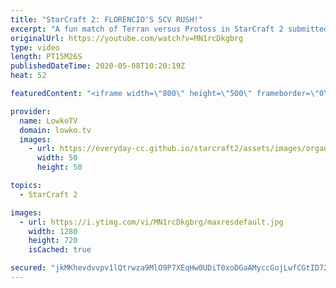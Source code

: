 ```yaml
---
title: "StarCraft 2: FLORENCIO'S SCV RUSH!"
excerpt: "A fun match of Terran versus Protoss in StarCraft 2 submitted by the legend Florencio. In this match he decides to go for a worker rush as Terran versus an unsuspecting Protoss, while at the same time also flying his Command Center off to the island base on the map Purity and Industry.  Tactical Nukes"
originalUrl: https://youtube.com/watch?v=MN1rcDkgbrg
type: video
length: PT15M26S
publishedDateTime: 2020-05-08T10:20:19Z
heat: 52

featuredContent: "<iframe width=\"800\" height=\"500\" frameborder=\"0\" src=\"https://www.youtube.com/embed/MN1rcDkgbrg\" allow=\"accelerometer; autoplay; encrypted-media; gyroscope; picture-in-picture\" allowfullscreen></iframe>"

provider:
  name: LowkoTV
  domain: lowko.tv
  images:
    - url: https://everyday-cc.github.io/starcraft2/assets/images/organizations/lowko.tv-50x50.jpg
      width: 50
      height: 50

topics:
  - StarCraft 2

images:
  - url: https://i.ytimg.com/vi/MN1rcDkgbrg/maxresdefault.jpg
    width: 1280
    height: 720
    isCached: true

secured: "jkMKhevdvvpv1lQtrwza9MlO9P7XEqHw0UDiT0xoDGaAMyccGojLwfCGtID72xLDRUqvPJZJCVcdHG0/mSfn6jUBkgPdG0NzaiQpjD4nxW5+yGBt7trMUYYVkKSAiDEexnmYkhrNN+TIKmnXj3dmhQ1FOVx/aBRmuR1X7TFzkk3avJ3saUKlEVhBpLwAFreGnyMNMngdyYXnBcuGi4Pa23tL3vBaHhG4XJl0CQYQlNuhJy7f/YpLjYpDnR3qPUiDThPo6yKmMRW9PSATaz8PhpXdJMJVUdk5JBFQ29xqiaZ9U1lYcPumNo8zY6VU2sDBdjsj5pWgHxPcbkStJDiZFKk3iY98LNWmc9Tl3RQCKO2xjMAMx8Y53cVzpdj1HIbyET24wMm0RRwW+3jofZFHJA/CwG4vxodTJBo0js/5I5ffKgYYulbjwCPCjikf1kjZ;QK6QcnbnhqX3aPUc2yEMXA=="
---
```


